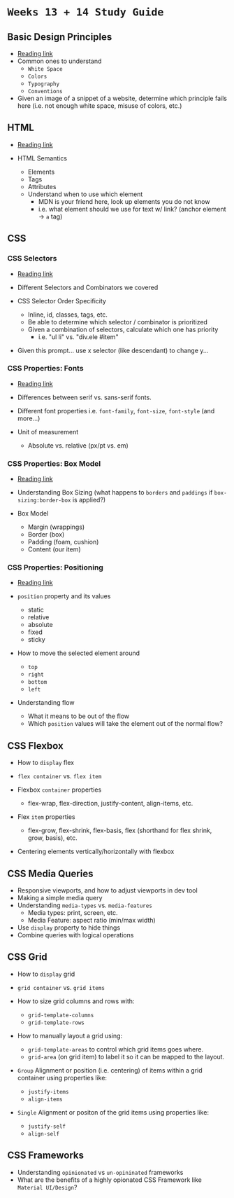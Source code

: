 # `Weeks 13 + 14 Study Guide`

## Basic Design Principles
- [Reading link](https://open.appacademy.io/learn/js-py---pt-may-2023-online/week-13---html-and-css/design-principles)
- Common ones to understand
  - `White Space`
  - `Colors`
  - `Typography`
  - `Conventions`
- Given an image of a snippet of a website, determine which principle fails here (i.e. not enough white space, misuse of colors, etc.)


## HTML
- [Reading link](https://open.appacademy.io/learn/js-py---pt-may-2023-online/week-13---html-and-css/basics-of-html)

- HTML Semantics
  - Elements
  - Tags
  - Attributes
  - Understand when to use which element
    - MDN is your friend here, look up elements you do not know
    - i.e. what element should we use for text w/ link? (anchor element -> `a` tag)


## CSS

### CSS Selectors
- [Reading link](https://open.appacademy.io/learn/js-py---pt-may-2023-online/week-13---html-and-css/css-selectors)

- Different Selectors and Combinators we covered

- CSS Selector Order Specificity
  - Inline, id, classes, tags, etc.
  - Be able to determine which selector / combinator is prioritized
  - Given a combination of selectors, calculate which one has priority
    - i.e. "ul li" vs. "div.ele #item"

- Given this prompt... use x selector (like descendant) to change y...

### CSS Properties: Fonts
- [Reading link](https://open.appacademy.io/learn/js-py---pt-may-2023-online/week-13---html-and-css/css--type--properties-and-imports)
  
- Differences between serif vs. sans-serif fonts.
  
- Different font properties i.e. `font-family`, `font-size`, `font-style` (and more...)

- Unit of measurement
  - Absolute vs. relative (px/pt vs. em)


### CSS Properties: Box Model
- [Reading link](https://open.appacademy.io/learn/js-py---pt-may-2023-online/week-13---html-and-css/the-box-model)

- Understanding Box Sizing (what happens to `borders` and `paddings` if `box-sizing:border-box` is applied?)
- Box Model
  - Margin (wrappings)
  - Border (box)
  - Padding (foam, cushion)
  - Content (our item)

### CSS Properties: Positioning
- [Reading link](https://open.appacademy.io/learn/js-py---pt-may-2023-online/week-13---html-and-css/css-positioning)

- `position` property and its values
  - static
  - relative
  - absolute
  - fixed
  - sticky
- How to move the selected element around
  - `top`
  - `right`
  - `bottom`
  - `left`
- Understanding flow
  - What it means to be out of the flow
  - Which `position` values will take the element out of the normal flow?

## CSS Flexbox
- How to `display` flex
- `flex container` vs. `flex item`
- Flexbox `container` properties
  - flex-wrap, flex-direction, justify-content, align-items, etc.

- Flex `item` properties
  - flex-grow, flex-shrink, flex-basis, flex (shorthand for flex shrink, grow, basis), etc.

- Centering elements vertically/horizontally with flexbox

## CSS Media Queries

- Responsive viewports, and how to adjust viewports in dev tool
- Making a simple media query
- Understanding `media-types` vs. `media-features`
  - Media types: print, screen, etc.
  - Media Feature: aspect ratio (min/max width)
- Use `display` property to hide things
- Combine queries with logical operations


## CSS Grid
- How to `display` grid
- `grid container` vs. `grid items`
- How to size grid columns and rows with:
  - `grid-template-columns`
  - `grid-template-rows`
- How to manually layout a grid using:
  - `grid-template-areas` to control which grid items goes where.
  - `grid-area` (on grid item) to label it so it can be mapped to the layout.

- `Group` Alignment or position (i.e. centering) of items within a grid container using properties like:
  - `justify-items` 
  - `align-items`

- `Single` Alignment or positon of the grid items using properties like:
  - `justify-self`
  - `align-self`


## CSS Frameworks
- Understanding `opinionated` vs `un-opininated` frameworks
- What are the benefits of a highly opionated CSS Framework like `Material UI/Design`?
